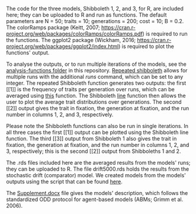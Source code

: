 The code for the three models, Shibboleth 1, 2, and 3, for R, are included here; they can be uploaded to R and run as functions. The default parameters are N = 50; traits = 10; generations = 200; cost = 10; B = 0.2. The colorRamps package (Keitt, 2007; https://cran.r-project.org/web/packages/colorRamps/colorRamps.pdf) is required to run the functions. The ggplot2 package (Wickham, 2016; https://cran.r-project.org/web/packages/ggplot2/index.html) is required to plot the functions' output.

To analyse the outputs, or to run multiple iterations of the models, see the <a href="https://github.com/jonathanrgoodman/Shibboleth/tree/main/analysis-functions">analysis-functions folder</a> in this repository. <a href="https://github.com/jonathanrgoodman/Shibboleth/blob/main/analysis-functions/repeated-shibboleth.R">Repeated shibboleth</a> allows for multiple runs with the additional <i>runs</i> command, which can be set to any integer. The repeated Shibboleth function generates two outputs: the first [[1]] is the frequency of traits per generation over runs, which can be averaged using <a href="https://github.com/jonathanrgoodman/Shibboleth/blob/main/analysis-functions/shibboleth.run.averages.R">this</a> function. The Shibboleth <a href="https://github.com/jonathanrgoodman/Shibboleth/blob/main/analysis-functions/shibboleth.line.R">line</a> function then allows the user to plot the average trait distributions over generations. The second [[2]] output gives the trait in fixation, the generation at fixation, and the run number in columns 1, 2, and 3, respectively.

Please note the Shibboleth functions can also be run in single iterations. In all three cases the first [[1]] output can be plotted using the Shibboleth line function. The third [[3]] output from Shibboleth 1 also gives the trait in fixation, the generation at fixation, and the run number in columns 1, 2, and 3, respectively; this is the second [[2]] output from Shibboleths 1 and 2.

The .rds files included here are the averaged results from the models' runs; they can be uploaded to R. The file drift5000.rds holds the results from the stochastic drift (comparator) model. We created models from the models' outputs using the script that can be found <a href="https://htmlpreview.github.io/?https://github.com/jonathanrgoodman/Shibboleth/blob/main/Shibbboleth-Analysis.nb.html">here</a>.

The <a href="https://github.com/jonathanrgoodman/Shibboleth/blob/main/Supplement.docx">Supplement.docx</a> file gives the models' description, which follows the standardized ODD protocol for agent-based models (ABMs; Grimm et al. 2006).
